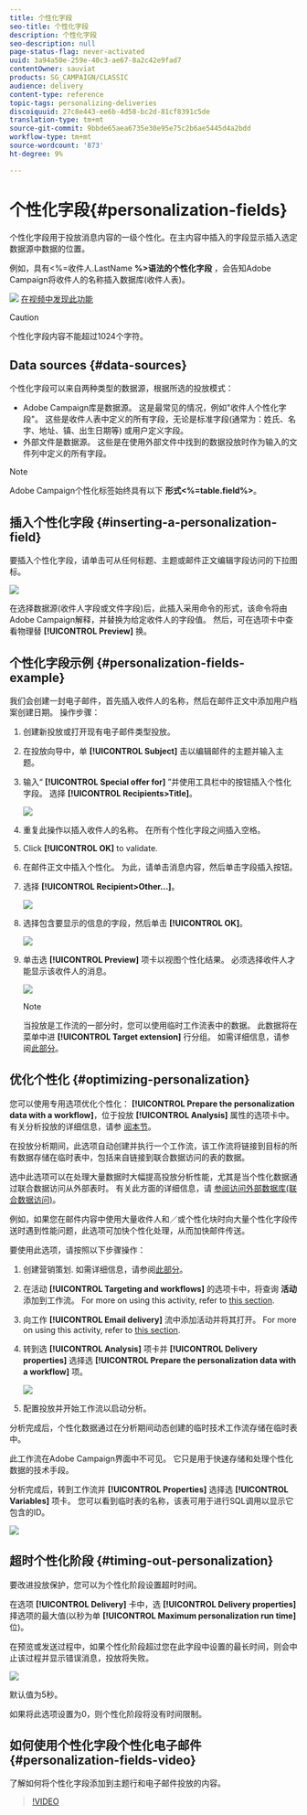 ```yaml
---
title: 个性化字段
seo-title: 个性化字段
description: 个性化字段
seo-description: null
page-status-flag: never-activated
uuid: 3a94a50e-259e-40c3-ae67-8a2c42e9fad7
contentOwner: sauviat
products: SG_CAMPAIGN/CLASSIC
audience: delivery
content-type: reference
topic-tags: personalizing-deliveries
discoiquuid: 27c8e443-ee6b-4d58-bc2d-81cf8391c5de
translation-type: tm+mt
source-git-commit: 9bbde65aea6735e30e95e75c2b6ae5445d4a2bdd
workflow-type: tm+mt
source-wordcount: '873'
ht-degree: 9%

---
```



# 个性化字段{#personalization-fields}

个性化字段用于投放消息内容的一级个性化。在主内容中插入的字段显示插入选定数据源中数据的位置。

例如，具有&lt;%=收件人.LastName **%>语法的个性化字段** ，会告知Adobe Campaign将收件人的名称插入数据库(收件人表)。

![](assets/do-not-localize/how-to-video.png) [在视频中发现此功能](#personalization-fields-video)

>[!CAUTION]
>
>个性化字段内容不能超过1024个字符。

## Data sources {#data-sources}

个性化字段可以来自两种类型的数据源，根据所选的投放模式：

* Adobe Campaign库是数据源。 这是最常见的情况，例如&quot;收件人个性化字段&quot;。 这些是收件人表中定义的所有字段，无论是标准字段(通常为：姓氏、名字、地址、镇、出生日期等) 或用户定义字段。
* 外部文件是数据源。 这些是在使用外部文件中找到的数据投放时作为输入的文件列中定义的所有字段。

>[!NOTE]
>
>Adobe Campaign个性化标签始终具有以下 **形式&lt;%=table.field%>**。

## 插入个性化字段 {#inserting-a-personalization-field}

要插入个性化字段，请单击可从任何标题、主题或邮件正文编辑字段访问的下拉图标。

![](assets/s_ncs_user_add_custom_field.png)

在选择数据源(收件人字段或文件字段)后，此插入采用命令的形式，该命令将由Adobe Campaign解释，并替换为给定收件人的字段值。 然后，可在选项卡中查看物理替 **[!UICONTROL Preview]** 换。

## 个性化字段示例 {#personalization-fields-example}

我们会创建一封电子邮件，首先插入收件人的名称，然后在邮件正文中添加用户档案创建日期。 操作步骤：

1. 创建新投放或打开现有电子邮件类型投放。
1. 在投放向导中，单 **[!UICONTROL Subject]** 击以编辑邮件的主题并输入主题。
1. 输入“ **[!UICONTROL Special offer for]** ”并使用工具栏中的按钮插入个性化字段。 选择 **[!UICONTROL Recipients>Title]**。

   ![](assets/s_ncs_user_insert_custom_field.png)

1. 重复此操作以插入收件人的名称。 在所有个性化字段之间插入空格。
1. Click **[!UICONTROL OK]** to validate.
1. 在邮件正文中插入个性化。 为此，请单击消息内容，然后单击字段插入按钮。
1. 选择 **[!UICONTROL Recipient>Other...]**。

   ![](assets/s_ncs_user_insert_custom_field_b.png)

1. 选择包含要显示的信息的字段，然后单击 **[!UICONTROL OK]**。

   ![](assets/s_ncs_user_insert_custom_field_c.png)

1. 单击选 **[!UICONTROL Preview]** 项卡以视图个性化结果。 必须选择收件人才能显示该收件人的消息。

   ![](assets/s_ncs_user_insert_custom_field_d.png)

   >[!NOTE]
   >
   >当投放是工作流的一部分时，您可以使用临时工作流表中的数据。 此数据将在菜单中进 **[!UICONTROL Target extension]** 行分组。 如需详细信息，请参阅[此部分](../../workflow/using/data-life-cycle.md#target-data)。

## 优化个性化 {#optimizing-personalization}

您可以使用专用选项优化个性化： **[!UICONTROL Prepare the personalization data with a workflow]**，位于投放 **[!UICONTROL Analysis]** 属性的选项卡中。 有关分析投放的详细信息，请参 [阅本节](../../delivery/using/steps-validating-the-delivery.md#analyzing-the-delivery)。

在投放分析期间，此选项自动创建并执行一个工作流，该工作流将链接到目标的所有数据存储在临时表中，包括来自链接到联合数据访问的表的数据。

选中此选项可以在处理大量数据时大幅提高投放分析性能，尤其是当个性化数据通过联合数据访问从外部表时。 有关此方面的详细信息，请 [参阅访问外部数据库(联合数据访问)](../../installation/using/about-fda.md)。

例如，如果您在邮件内容中使用大量收件人和／或个性化块时向大量个性化字段传送时遇到性能问题，此选项可加快个性化处理，从而加快邮件传送。

要使用此选项，请按照以下步骤操作：

1. 创建营销策划. 如需详细信息，请参阅[此部分](../../campaign/using/setting-up-marketing-campaigns.md#creating-a-campaign)。
1. 在活动 **[!UICONTROL Targeting and workflows]** 的选项卡中，将查询 **活动** 添加到工作流。 For more on using this activity, refer to [this section](../../workflow/using/query.md).
1. 向工作 **[!UICONTROL Email delivery]** 流中添加活动并将其打开。 For more on using this activity, refer to [this section](../../workflow/using/delivery.md).
1. 转到选 **[!UICONTROL Analysis]** 项卡并 **[!UICONTROL Delivery properties]** 选择选 **[!UICONTROL Prepare the personalization data with a workflow]** 项。

   ![](assets/perso_optimization.png)

1. 配置投放并开始工作流以启动分析。

分析完成后，个性化数据通过在分析期间动态创建的临时技术工作流存储在临时表中。

此工作流在Adobe Campaign界面中不可见。 它只是用于快速存储和处理个性化数据的技术手段。

分析完成后，转到工作流并 **[!UICONTROL Properties]** 选择选 **[!UICONTROL Variables]** 项卡。 您可以看到临时表的名称，该表可用于进行SQL调用以显示它包含的ID。

![](assets/perso_optimization_temp_table.png)

## 超时个性化阶段 {#timing-out-personalization}

要改进投放保护，您可以为个性化阶段设置超时时间。

在选项 **[!UICONTROL Delivery]** 卡中，选 **[!UICONTROL Delivery properties]**&#x200B;择选项的最大值(以秒为单 **[!UICONTROL Maximum personalization run time]** 位)。

在预览或发送过程中，如果个性化阶段超过您在此字段中设置的最长时间，则会中止该过程并显示错误消息，投放将失败。

![](assets/perso_time-out.png)

默认值为5秒。

如果将此选项设置为0，则个性化阶段将没有时间限制。

## 如何使用个性化字段个性化电子邮件 {#personalization-fields-video}

了解如何将个性化字段添加到主题行和电子邮件投放的内容。

>[!VIDEO](https://video.tv.adobe.com/v/24925?quality=12)
